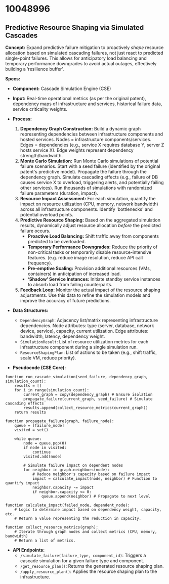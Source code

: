 # 10048996

## Predictive Resource Shaping via Simulated Cascades

**Concept:** Expand predictive failure mitigation to proactively *shape* resource allocation based on simulated cascading failures, not just react to predicted single-point failures. This allows for anticipatory load balancing and temporary performance downgrades to avoid actual outages, effectively building a ‘resilience buffer’.

**Specs:**

*   **Component:** Cascade Simulation Engine (CSE)
*   **Input:** Real-time operational metrics (as per the original patent), dependency maps of infrastructure and services, historical failure data, service criticality weights.
*   **Process:**
    1.  **Dependency Graph Construction:**  Build a dynamic graph representing dependencies between infrastructure components and hosted services.  Nodes = infrastructure components/services.  Edges = dependencies (e.g., service X requires database Y, server Z hosts service X).  Edge weights represent dependency strength/bandwidth.
    2.  **Monte Carlo Simulation:**  Run Monte Carlo simulations of potential failure scenarios.  Start with a seed failure (identified by the original patent's predictive model). Propagate the failure through the dependency graph. Simulate cascading effects (e.g., failure of DB causes service X to overload, triggering alerts, and potentially failing other services). Run thousands of simulations with randomized failure parameters (duration, impact).
    3.  **Resource Impact Assessment:**  For each simulation, quantify the impact on resource utilization (CPU, memory, network bandwidth) across all infrastructure components.  Identify 'bottlenecks' and potential overload points.
    4.  **Predictive Resource Shaping:**  Based on the aggregated simulation results, dynamically adjust resource allocation *before* the predicted failure occurs.
        *   **Proactive Load Balancing:**  Shift traffic away from components predicted to be overloaded.
        *   **Temporary Performance Downgrades:**  Reduce the priority of non-critical tasks or temporarily disable resource-intensive features. (e.g. reduce image resolution, reduce API call frequency).
        *   **Pre-emptive Scaling:**  Provision additional resources (VMs, containers) in anticipation of increased load.
        *   **‘Shadow’ Service Instances:** Initiate standby service instances to absorb load from failing counterparts.
    5.  **Feedback Loop:** Monitor the actual impact of the resource shaping adjustments. Use this data to refine the simulation models and improve the accuracy of future predictions.

*   **Data Structures:**
    *   `DependencyGraph`:  Adjacency list/matrix representing infrastructure dependencies. Node attributes: type (server, database, network device, service), capacity, current utilization. Edge attributes: bandwidth, latency, dependency weight.
    *   `SimulationResult`:  List of resource utilization metrics for each infrastructure component during a single simulation run.
    *   `ResourceShapingPlan`:  List of actions to be taken (e.g., shift traffic, scale VM, reduce priority).

*   **Pseudocode (CSE Core):**

```pseudocode
function run_cascade_simulation(seed_failure, dependency_graph, simulation_count):
    results = []
    for i in range(simulation_count):
        current_graph = copy(dependency_graph) # Ensure isolation
        propagate_failure(current_graph, seed_failure) # Simulate cascading effects
        results.append(collect_resource_metrics(current_graph))
    return results

function propagate_failure(graph, failure_node):
    queue = [failure_node]
    visited = set()

    while queue:
        node = queue.pop(0)
        if node in visited:
            continue
        visited.add(node)

        # Simulate failure impact on dependent nodes
        for neighbor in graph.neighbors(node):
            # Reduce neighbor's capacity based on failure impact
            impact = calculate_impact(node, neighbor) # Function to quantify impact
            neighbor.capacity -= impact
            if neighbor.capacity <= 0:
                queue.append(neighbor) # Propagate to next level

function calculate_impact(failed_node, dependent_node):
    # Logic to determine impact based on dependency weight, capacity, etc.
    # Return a value representing the reduction in capacity.

function collect_resource_metrics(graph):
    # Iterate through graph nodes and collect metrics (CPU, memory, bandwidth)
    # Return a list of metrics.
```

*   **API Endpoints:**
    *   `/simulate_failure(failure_type, component_id)`: Triggers a cascade simulation for a given failure type and component.
    *   `/get_resource_plan()`: Returns the generated resource shaping plan.
    *   `/apply_resource_plan()`: Applies the resource shaping plan to the infrastructure.